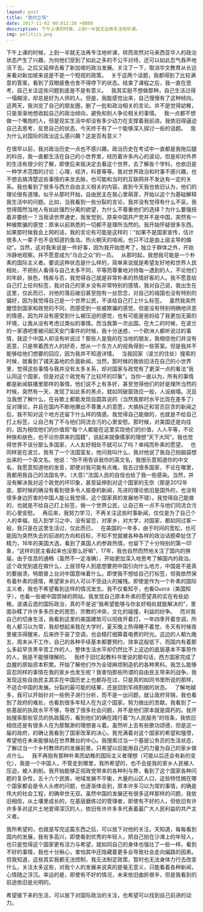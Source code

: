 ```yaml
---
layout: post
title: "我的立场"
date: 2017-11-02 00:012:20 +0800
description: 下午上课的时候，上到一半就无法再专注地听课。
img: politics.png
---
```


下午上课的时候，上到一半就无法再专注地听课，转而突然对马来西亚华人的政治状态产生了兴趣，为何他们受到了如此之多的不公平对待，还可以如此忍气吞声地活下去。之后又延伸去看了新加坡的政治发展。关注了一下，取消华文教育从长远来看对新加坡来说是不是一个短视的政策。
 
关于这两个话题，我都得到了比较满意的答案，看到了双眼疲惫也舍不得停下的状态。结束了课程之后，我一直在思考，自己关注这些问题到底是不是有意义。
 
我其实挺不想做那种，自己生活过得一塌糊涂，却总是好为人师的人。但是，我能感觉出来，自己慢慢有了这种倾向。这两天，我浏览了自己的朋友圈，删了一批和政治相关的言论。并不是觉得幼稚，只是渐渐地想收起自己的政治倾向，避免和别人争论相关的事情。
 
我一点都不想做一个嘴炮的人，但是现实生活中却没有多少动力在支撑着我前进。我依旧得逼迫自己去思考，反思自己的状态，今天终于有了一个能够深入探讨一些的话题。
 
我为什么对国际的政治这么感兴趣？这是否有意义？

  在很早以前，我对政治历史一点也不感兴趣，政治历史在考试中一直都是我拖后腿的科目，我一直都生活在自己的小世界里，经历着许多内心的波动，但是却对外界的生活有很少的了解，即使后来我决定去看这个世界，去了解各个学科，也依旧是一种学术范围的讨论：心理，经济，科普等等。我对世界政治和时事不感兴趣，也不想去搞清楚这些事情的来龙去脉，也可能和当时的互联网并不发达有一定的关系。我也看到了很多与西方自由主义相关的内容。直到今天我也依旧认为，他们的理论很有道理。似乎从那时开始，自由民主在我心里萌芽，开始以这个为基础解释我生活中的问题。比如，当我看到一些分裂的言论，我并没有觉得有什么不妥。我觉得既然当地人有如此强烈分离的欲望，为什么不尊重他们的选择？为什么要强扭着非要统一？当我读世界通史，我发觉到，原来中国共产党并不是中国，突然有一种被欺骗的感觉：原来以前熟悉的一切都不是理所当然的。我开始怀疑很多东西。如果那时候我会上网的话，我的言论有可能是这样的：“如果不是国家宣传，估计很多人一辈子也不会知道钓鱼岛。热火朝天的喧闹，也只不过是由上层主导的煽动”。当然，这对我来说是一件好事，因为我开始思考了，独立于群体之外，开始冷静地观察。并不愿意成为“乌合之众”的一员。
 
  从那时起，我想我可能是一个朴素的国际主义者。要说这种状态是什么样的，简单来说就是希望友好地和世界人民相处，不把别人看得与自己太多不同，平等而尊重地对待每一遇到的人，不论他们的年龄，肤色，残疾与否，我觉得自己就是非常朴素的热情好客的人。我不愿意给自己打上任何标签，我对自己的家乡没有非常特别的感情，我对自己说，我出生在这里，仅此而已，对他的落后破旧甚至抱有一丝怨念，对自己的祖国也没有特别的偏好，因为我觉得自己是一个世界公民，不该给自己打上什么标签。
 
  虽然我突然醒悟到国家和政党的不同，而感受到一些被欺骗的感觉，但是没有特别明确地厌恶的情感，因为并没有感受到什么被压迫的感觉，也有可能是爸妈给了我更加无菌的环境，让我从没有考虑过类似的事情。而当我第一次出国，在大二的时候，在波兰的一家酒吧里被问起天安门事件的时候，我十分迷惑，一个欧洲人都听说过的事情，我这个中国人却没有听说过？那些人是我的在当地的朋友，我相信他们并没有恶意，只是带着西方人的好奇，想从一个东方人的视角得到一些答案。但是我并不能够给他们想要的回应，因为我并不知道详情。
 
  当我回家（波兰的住处）搜索的时候，就看到了铺天盖地的负面新闻，当然，那时候的我依旧活在自己的小世界里，觉得这些事情与我并没有太多关系，却对国家与政党有了更深一点的看法“我认同这个国家，但是对这个政党有了比较坏的印象”。当你一直以为，所有的事情都是新闻联播里那样的事情，他们说不上有多好，甚至觉得他们的好是理所当然的时候，突然有一天，发现了如此多的黑点，就如同破窗效应一般，人设崩塌。况且当我想了解什么，在谷歌上都能发现自圆其说的（当然我那时水平比现在差多了）反对理论，并且在国内不断地爆出不尊重人的意愿，大搞拆迁和官员巨贪的新闻之后，我不知对这个地方还留下什么样的情感。我觉得自己能做的，也就是不给自己打上标签，让自己有了不与他们同流合污的心里安慰。那时候，对美国还是向往的，因为相信他们的价值观“每个人都能在这里实现他们的价值，人人平等，不论种族和肤色，也不论你原来的国籍”，说起来就像儒家的理想“天下大同”。我也觉得世界不该分那么多国家，人人友好相处不就可以了吗？单纯而朴素的愿望。
 
  也同样是在波兰，我有了一个法国室友，他问我叫什么，我对他说了我自己拍脑袋想出来的一个英文名。他说：“你不用告诉我你的英文名，我很乐意知道你的中文名，我愿意知道他的发音，即使对我可能有点难。我去过很多国家，不论在哪里，我都用我自己的法国名字。（大意）”法国人民的自信也给了我一些感染。当然，并没有解决我对这个政党的坏印象，甚至延伸到对这个国家的无奈（那是2012年底，那时候的确没有看到很多令人振奋的新闻，先进的理论依旧是国外的，也没有很多身边厉害的中国人能让我觉得，这个国家真的发展地不错）。我觉得自己能做的，也就是不给自己打上标签，做一个世界公民，让自己有一点不与他们同流合污的心里安慰。
 
再后来，我努力学习，不再关注这些时事新闻，仅仅是为了自己个人的幸福，投入到学习之中，没有留恋，对家乡，对大学，对国家，都如同过客一般，我只是在这里生活过，仅此而已。
 
在美国的一年多，由于时间的宽松，也可能因为突然失去的前进的方向和目标，不知不觉就被各种各样的政治话题牵扯住了精力，16年的美国大选，看到了美国人的参政热情，也留下了十分特别的第一印象，“这样的民主看起来也没那么好嘛”，17年，我也自然而然地关注了国内的换届，由于信息的通畅（虽然不一定准确），开始更加深入地思考了解国内的政治。这个政党到底在做什么，上层领导人到底想要把中国引向什么地方，中国是不是真的要崩溃，特朗普上台对中国意味着什么。即使我不想给自己打标签，但我依然保有着朴素的感情，希望家乡的人可以不受战火的摧残。即使是作为一个朴素的国际主义者，我也不希望看到这样的情况发生。我不仅看知乎，也看Quora（美国知乎），也看一些被中国禁掉的网站。我发现自己原本朴素的愿望真的实在有些幼稚。波谲云诡的国际政治，真的不是说“我希望能够与你友好相处就能解决的”，里面杂糅了许许多多历史的恩怨，宗教的冲突，文化的碰撞，利益的纷争。
 
而对我自己的切身生活，我看到这里的美国建筑可以彻夜开着灯，一年四季开着空调，所有人都习以为常，我却想起来我在大学时，夏天晚上热得睡不着觉，冬天有时候夜里被冻得醒来，后来终于装了空调，也会精打细算着电费的时光。这边的人朝九晚五，周末从不工作，自己的各种手续基本都要预约，效率这般低下，而国内有着那么多起早贪黑辛苦工作的人，整体生活水平却仍然比不上这边的底层基本不事劳作的人，我是不能够理解的。
 
我终于回忆起教科书里说的那句话，西方国家完成了血腥的原始资本积累。开始了解他们作为全球麻烦制造机的各种黑料。我怎么能够容忍同样的事情在我的家乡也发生呢？我害怕那些所谓的自由民主带来的战争。我发现这些自由民主其实在中国历史上也都存在过，只是真的如同书里所说的那样，不适合中国的发展。分裂的最可能的结果，还是回到军阀割据的状态。
 
了解地越多，我可以开始针对一些例子进行分析，而不是一出问题，就让政府背锅，我也看到了政府的难处，也看到很多年轻人在为这个国家，努力做出的贡献。我看到了一些基层的执政水平不够，导致了很多社会问题，并不是他们原本就是腐朽的。我开始搜索那些官员的执政履历，看到他们的确在践行着“为人民服务”的信条，我依旧相信还是有很多人在为那飘渺的理想奋斗着。虽然听上去有些歌功颂德，但是这一届的政府，的确让我看到了国家改革的决心，我充满着对这个国家的希望和憧憬，希望他在未来能够站在世界舞台的中心。我搜索过当一个基层公务员的生活状态，了解过当一个乡村教师的的发展前景。只希望以后能用自己的力量为自己的家乡做点什么。
 
我不再抱有那种朴素而幼稚的国际主义者理想（可能以后还会有新的变化），我是一个中国人，不管走到哪里，我所希望的，也不会是我的家乡人民被人压迫，被人剥削。我开始能够正视政党带来的各种利与弊，看到了这个国家各种问题的复杂性，五十六个民族，地域发展不平衡，大量的山区人口，这些特性搁在哪个国家都会是令人头疼的问题，也逐渐体会到，原本许多习以为常的事情，的确是伟大的社会工程，的确举世无双。虽然中国的发展还有很多这样那样的问题，我依旧相信，从土壤里成长的，在基层磨练过的管理者，即使有不好的人，但依旧有许许多多对这片土地爱得深沉的人，依旧有许许多多代表着最广大人民利益的共产主义者。

我所希望的，也就是写完这篇东西之后，可以放下对他的关注。天知道，每每看到国内的发展，我有多高兴，即使看到优秀的年轻人，把自己拍在沙滩上的年轻人，也只是觉得这个国家更有活力与希望，就如同自己的身体也强壮了一些一样。看到不好的事情，我也十分揪心，害怕其中还隐藏着更多会导致社会走向偏路的因素。但我知道，这些其实我都无法控制，我无法制定政策，暂时也无法身体力行去改变什么，关注太多这些，对我个人的发展来说真的是毫无意义，只能看着各种新闻，心情随之浮沉。幸运的是，即使有不好的情况，未来依旧曲折艰辛，但是我看到的前途依旧是光明的。

希望接下来的生活，可以放下对国际政治的关注，也希望可以找到自己前进的动力。
